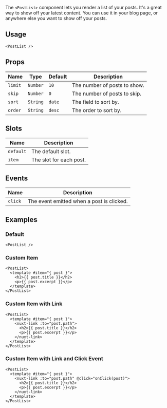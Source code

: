 The `<PostList>` component lets you render a list of your posts. It's a great way to show off your latest content. You can use it in your blog page, or anywhere else you want to show off your posts.

## Usage

```vue
<PostList />
```

## Props

| Name | Type | Default | Description |
| ---- | ---- | ------- | ----------- |
| `limit` | `Number` | `10` | The number of posts to show. |
| `skip` | `Number` | `0` | The number of posts to skip. |
| `sort` | `String` | `date` | The field to sort by. |
| `order` | `String` | `desc` | The order to sort by. |

## Slots

| Name | Description |
| ---- | ----------- |
| `default` | The default slot. |
| `item` | The slot for each post. |

## Events

| Name | Description |
| ---- | ----------- |
| `click` | The event emitted when a post is clicked. |

## Examples

### Default

```vue
<PostList />
```

### Custom Item

```vue
<PostList>
  <template #item="{ post }">
    <h2>{{ post.title }}</h2>
    <p>{{ post.excerpt }}</p>
  </template>
</PostList>
```

### Custom Item with Link

```vue
<PostList>
  <template #item="{ post }">
    <nuxt-link :to="post.path">
      <h2>{{ post.title }}</h2>
      <p>{{ post.excerpt }}</p>
    </nuxt-link>
  </template>
</PostList>
```

### Custom Item with Link and Click Event

```vue
<PostList>
  <template #item="{ post }">
    <nuxt-link :to="post.path" @click="onClick(post)">
      <h2>{{ post.title }}</h2>
      <p>{{ post.excerpt }}</p>
    </nuxt-link>
  </template>
</PostList>
```


